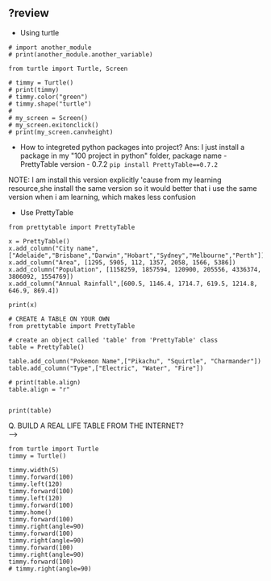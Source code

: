 ## ?review

- Using turtle 

```
# import another_module
# print(another_module.another_variable)

from turtle import Turtle, Screen

# timmy = Turtle()
# print(timmy)
# timmy.color("green")
# timmy.shape("turtle")
# 
# my_screen = Screen()
# my_screen.exitonclick()
# print(my_screen.canvheight)
```


- How to integreted python packages into project?
Ans: I just install a package in my "100 project in python" folder, 
package name - PrettyTable
version - 0.7.2
```pip install PrettyTable==0.7.2```   

NOTE: I am install this version explicitly 'cause from my learning resource,she install the same version so it would better that i use the same version when i am learning, which makes less confusion


- Use PrettyTable
```
from prettytable import PrettyTable

x = PrettyTable()
x.add_column("City name",["Adelaide","Brisbane","Darwin","Hobart","Sydney","Melbourne","Perth"])
x.add_column("Area", [1295, 5905, 112, 1357, 2058, 1566, 5386])
x.add_column("Population", [1158259, 1857594, 120900, 205556, 4336374, 3806092, 1554769])
x.add_column("Annual Rainfall",[600.5, 1146.4, 1714.7, 619.5, 1214.8, 646.9, 869.4])

print(x)
```

```
# CREATE A TABLE ON YOUR OWN
from prettytable import PrettyTable

# create an object called 'table' from 'PrettyTable' class 
table = PrettyTable()

table.add_column("Pokemon Name",["Pikachu", "Squirtle", "Charmander"])
table.add_column("Type",["Electric", "Water", "Fire"])

# print(table.align)
table.align = "r"


print(table)

```



Q. BUILD A REAL LIFE TABLE FROM THE INTERNET?   
--> 









```
from turtle import Turtle
timmy = Turtle()

timmy.width(5)
timmy.forward(100)
timmy.left(120)
timmy.forward(100)
timmy.left(120)
timmy.forward(100)
timmy.home()
timmy.forward(100)
timmy.right(angle=90)
timmy.forward(100)
timmy.right(angle=90)
timmy.forward(100)
timmy.right(angle=90)
timmy.forward(100)
# timmy.right(angle=90)
```